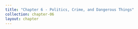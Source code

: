 ```yaml
---
title: "Chapter 6 - Politics, Crime, and Dangerous Things"
collection: chapter-06
layout: chapter
---
```

